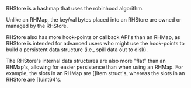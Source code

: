 RHStore is a hashmap that uses the robinhood algorithm.

Unlike an RHMap, the key/val bytes placed into an RHStore are owned or
managed by the RHStore.

RHStore also has more hook-points or callback API's than an RHMap, as
RHStore is intended for advanced users who might use the hook-points
to build a persistent data structure (i.e., spill data out to disk).

The RHStore's internal data structures are also more "flat" than an
RHMap's, allowing for easier persistence than when using an RHMap.
For example, the slots in an RHMap are []Item struct's, whereas the
slots in an RHStore are []uint64's.
